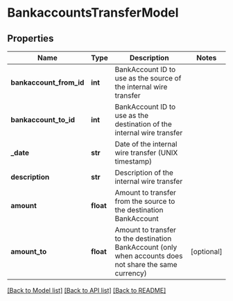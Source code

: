 # BankaccountsTransferModel

## Properties
Name | Type | Description | Notes
------------ | ------------- | ------------- | -------------
**bankaccount_from_id** | **int** | BankAccount ID to use as the source of the internal wire transfer | 
**bankaccount_to_id** | **int** | BankAccount ID to use as the destination of the internal wire transfer | 
**_date** | **str** | Date of the internal wire transfer (UNIX timestamp) | 
**description** | **str** | Description of the internal wire transfer | 
**amount** | **float** | Amount to transfer from the source to the destination BankAccount | 
**amount_to** | **float** | Amount to transfer to the destination BankAccount (only when accounts does not share the same currency) | [optional] 

[[Back to Model list]](../README.md#documentation-for-models) [[Back to API list]](../README.md#documentation-for-api-endpoints) [[Back to README]](../README.md)


